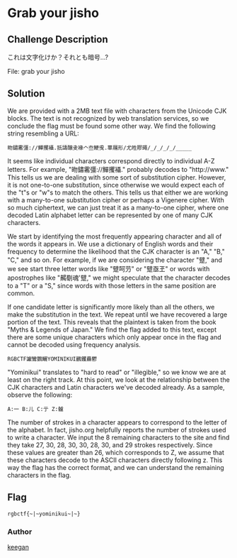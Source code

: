 # Grab your jisho
## Challenge Description

 これは文字化けか？それとも暗号…?

File: grab your jisho

## Solution

We are provided with a 2MB text file with characters from the Unicode CJK blocks.
The text is not recognized by web translation services, so we conclude the flag must be found some other way. We find the following string resembling a URL:

```昒鏽霱彊://鱓攫襵.扺譸醸叏褖𠆢夳鯁曵.蕐屩形/尤甠賿䵷/_/_/_/_/_____```

It seems like individual characters correspond directly to individual A-Z letters.
For example, "昒鏽霱彊://鱓攫襵." probably decodes to "http://www." This tells us we
are dealing with some sort of substitution cipher. However, it is not one-to-one
substitution, since otherwise we would expect each of the "t"s or "w"s to match the
others. This tells us that either we are working with a many-to-one substitution cipher
or perhaps a Vigenere cipher. With so much ciphertext, we can just treat it as a
many-to-one cipher, where one decoded Latin alphabet letter can be represented by
one of many CJK characters.

We start by identifying the most frequently appearing character and all of the words
it appears in. We use a dictionary of English words and their frequency to determine
the likelihood that the CJK character is an "A," "B," "C," and so on. For example, if we
are considering the character "躄," and we see start three letter words like "躄呵芀" or
"躄亟玊" or words with apostrophes like "齃劅魂'躄," we might speculate that the character
decodes to a "T" or a "S," since words with those letters in the same position are common.

If one candidate letter is significantly more likely than all the others, we make the
substitution in the text. We repeat until we have recovered a large portion of the text.
This reveals that the plaintext is taken from the book "Myths & Legends of Japan."
We find the flag added to this text, except there are some unique characters which only
appear once in the flag and cannot be decoded using frequency analysis.

```RGBCTF讞鸞鸚鱺YOMINIKUI鸝钁厵鬱```

"Yominikui" translates to "hard to read" or "illegible," so we know we are at least on the
right track. At this point, we look at the relationship between the CJK characters and Latin
characters we've decoded already. As a sample, observe the following:

```A:一 B:儿 C:亍 Z:髗```

The number of strokes in a character appears to correspond to the letter of the alphabet.
In fact, jisho.org helpfully reports the number of strokes used to write a character.
We input the 8 remaining characters to the site and find they take 27, 30, 28, 30, 30,
28, 30, and 29 strokes respectively. Since these values are greater than 26, which
corresponds to Z, we assume that these characters decode to the ASCII characters directly following z. This way the flag has the correct format, and we can understand the remaining characters in the flag.

## Flag
```rgbctf{~|~yominikui~|~}```

### Author
[keegan](https://twitter.com/inf_0_)